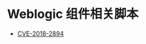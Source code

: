 # Weblogic 组件相关脚本

* [CVE-2018-2894](https://github.com/Rvn0xsy/nse_vuln/tree/master/weblogic/CVE-2018-2894)
